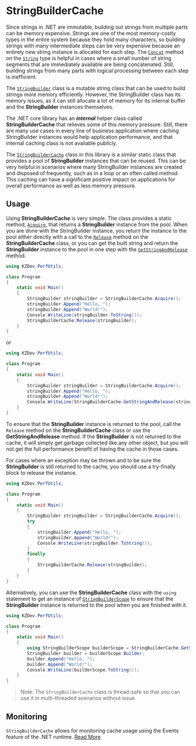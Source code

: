 # StringBuilderCache

Since strings in .NET are immutable, building out strings from multiple parts can be memory expensive. Strings are one of the most memory-costly types in the entire system because they hold many characters, so building strings with many intermediate steps can be very expensive because an entirely new string instance is allocated for each step. The [`Concat`](xref:System.String.Concat*) method on the [`String`](xref:System.String) type is helpful in cases where a small number of string segments that are immediately available are being concatenated. Still, building strings from many parts with logical processing between each step is inefficient.

The [`StringBuilder`](xref:System.Text.StringBuilder) class is a mutable string class that can be used to build strings more memory efficiently. However, the StringBuilder class has its memory issues, as it can still allocate a lot of memory for its internal buffer and the **StringBuilder** instances themselves.

The .NET core library has an _**internal**_ helper class called **StringBuilderCache** that relieves some of this memory pressure. Still, there are many use cases in every line of business application where caching StringBuilder instances would help application performance, and that internal caching class is not available publicly.

The [`StringBuilderCache`](xref:KZDev.PerfUtils.StringBuilderCache) class in this library is a similar static class that provides a pool of **StringBuilder** instances that can be reused. This can be very helpful in scenarios where many StringBuilder instances are created and disposed of frequently, such as in a loop or an often called method. This caching can have a significant positive impact on applications for overall performance as well as less memory pressure.

## Usage

Using **StringBuilderCache** is very simple. The class provides a static method, [`Acquire`](xref:KZDev.PerfUtils.StringBuilderCache.Acquire(System.Int32)), that returns a **StringBuilder** instance from the pool. When you are done with the StringBuilder instance, you return the instance to the pool either directly with a call to the [`Release`](xref:KZDev.PerfUtils.StringBuilderCache.Release(System.Text.StringBuilder)) method on the **StringBuilderCache** class, or you can get the built string and return the **StringBuilder** instance to the pool in one step with the [`GetStringAndRelease`](xref:KZDev.PerfUtils.StringBuilderCache.GetStringAndRelease(System.Text.StringBuilder)) method.

```csharp
using KZDev.PerfUtils;

class Program
{
	static void Main()
	{
		StringBuilder stringBuilder = StringBuilderCache.Acquire();
		stringBuilder.Append("Hello, ");
		stringBuilder.Append("World!");
		Console.WriteLine(stringBuilder.ToString());
		StringBuilderCache.Release(stringBuilder);
	}
}
```

or

```csharp
using KZDev.PerfUtils;

class Program
{
	static void Main()
	{
		StringBuilder stringBuilder = StringBuilderCache.Acquire();
		stringBuilder.Append("Hello, ");
		stringBuilder.Append("World!");
		Console.WriteLine(StringBuilderCache.GetStringAndRelease(stringBuilder));
	}
}
```

To ensure that the **StringBuilder** instance is returned to the pool, call the `Release` method on the **StringBuilderCache** class or use the **GetStringAndRelease** method. If the **StringBuilder** is not returned to the cache, it will simply get garbage collected like any other object, but you will not get the full performance benefit of having the cache in those cases. 

For cases where an exception may be thrown and to be sure the **StringBuilder** is still returned to the cache, you should use a try-finally block to release the instance.

```csharp
using KZDev.PerfUtils;

class Program
{
	static void Main()
	{
		StringBuilder stringBuilder = StringBuilderCache.Acquire();
		try
		{
			stringBuilder.Append("Hello, ");
			stringBuilder.Append("World!");
			Console.WriteLine(stringBuilder.ToString());
		}
		finally
		{
			StringBuilderCache.Release(stringBuilder);
		}
	}
}
```

Alternatively, you can use the **StringBuilderCache** class with the `using` statement to get an instance of [`StringBuilderScope`](xref:KZDev.PerfUtils.StringBuilderScope) to ensure that the **StringBuilder** instance is returned to the pool when you are finished with it.

```csharp
using KZDev.PerfUtils;

class Program
{
	static void Main()
	{
		using StringBuilderScope builderScope = StringBuilderCache.GetScope();
		StringBuilder builder = builderScope.Builder;
		builder.Append("Hello, ");
		builder.Append("World!");
		Console.WriteLine(builderScope.ToString());
	}
}
```

> Note: The `StringBuilderCache` class is thread-safe so that you can use it in multi-threaded scenarios without issue.


## Monitoring

`StringBuilderCache` allows for monitoring cache usage using the Events feature of the .NET runtime. [Read More](./stringbuildercache-monitoring.md)
